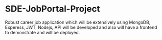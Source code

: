 # SDE-JobPortal-Project
Robust career job application which will be extensively using MongoDB, Experess, JWT, Nodejs, API will be developed and also will have a frontend to demonstrate and will be deployed.
